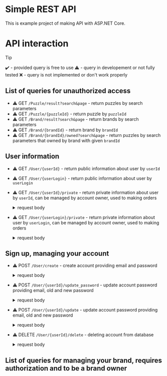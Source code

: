 # Simple REST API
This is example project of making API with ASP.NET Core.

# API interaction

>[!TIP]
>✔️ - provided query is free to use
>⚠️ - query in developement or not fully tested
>❌ - query is not implemented or don't work properly

## List of queries for unauthorized access

- ⚠️ GET ```/Puzzle/result?search&page``` - return puzzles by search parameters 
- ⚠️ GET ```/Puzzle/{puzzleId}``` - return puzzle by ```puzzleId```
- ⚠️ GET ```/Brand/result?search&page``` - return brands by search parameters
- ⚠️ GET ```/Brand/{brandId}``` - return brand by ```brandId```
- ⚠️ GET ```/Brand/{brandId}/owned?search&page``` - return puzzles by search parameters that owned by brand with given ```brandId```

## User information
- ⚠️ GET `/User/{userId}` - return public information about user by `userId`
- ⚠️ GET `/User/{userLogin}` - return public information about user by `userLogin`
- ⚠️ GET `/User/{userId}/private` - return private information about user by `userId`, can be managed by account owner, used to making orders
    <details>
      <summary> request body
      </summary>
    
        Content-Type: application/json
        {
          "email": "email",
          "password": "user_password"
        }
    </details>
- ⚠️ GET `/User/{userLogin}/private` - return private information about user by `userLogin`, can be managed by account owner, used to making orders
    <details>
      <summary> request body
      </summary>
    
        Content-Type: application/json
        {
          "email": "email",
          "password": "user_password"
        }
    </details>
## Sign up, managing your account 
- ⚠️ POST `/User/create` - create account providing email and password
    <details>
      <summary> request body
      </summary>
    
        Content-Type: application/json
        {
          "name": "name",
          "surname": "surname",
          "login": "login",
          "email": "email",
          "password": "user_password"
        }
    </details>

- ⚠️ POST `/User/{userId}/update_password` - update account password providing email, old and new password
    <details>
      <summary> request body
      </summary>
    
        Content-Type: application/json
        {
          "email": "email",
          "old-password": "user_password",
          "new-password": "new_user_password",
        }
    </details>
- ⚠️ POST `/User/{userId}/update` - update account password providing email, old and new password
    <details>
      <summary> request body
      </summary>
    
        Content-Type: application/json
        {
          "email": "email",
          "password": "user_password",
          "name": "name",
          "surname": "surname",
          "address": "address",
        }
    </details>
- ⚠️ DELETE `/User/{userId}/delete` - deleting account from database
    <details>
      <summary> request body
      </summary>
    
        Content-Type: application/json
        {
          "email": "email",
          "password": "user_password",
        }
    </details>
## List of queries for managing your brand, requires authorization and to be a brand owner
